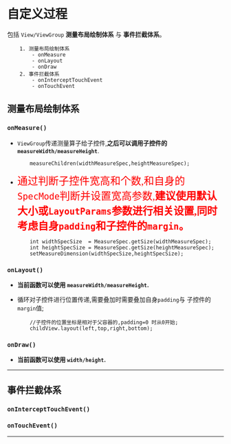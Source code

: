 # 自定义过程 #
包括 `View/ViewGroup` **测量布局绘制体系** 与 **事件拦截体系**。

```
	1. 测量布局绘制体系
		- onMeasure
		- onLayout
		- onDraw
	2. 事件拦截体系
		- onInterceptTouchEvent
		- onTouchEvent

```
## 测量布局绘制体系 ##

### `onMeasure()` ###

- `ViewGroup`传递测量算子给子控件,**之后可以调用子控件的`measureWidth/measureHeight`**.

	```
		measureChildren(widthMeasureSpec,heightMeasureSpec);

	```
- <font color=red face=黑体 size=5>通过判断子控件宽高和个数,和自身的 `SpecMode`判断并设置宽高参数,**建议使用默认大小或`LayoutParams`参数进行相关设置,同时考虑自身`padding`和子控件的`margin`。**</font>

	```
		int widthSpecSize  = MeasureSpec.getSize(widthMeasureSpec);
		int heightSpecSize = MeasureSpec.getSize(heightMeasureSpec);
		setMeasureDimension(widthSpecSize,heightSpecSize);

	```



### `onLayout()` ###
- **当前函数可以使用 `measureWidth/measureHeight`.**

- 循环对子控件进行位置传递,需要叠加时需要叠加自身`padding`与 子控件的`margin`值;

	```
		//子控件的位置坐标是相对于父容器的,padding=0 时从0开始;
		childView.layout(left,top,right,bottom);

	```


### `onDraw()` ###
- **当前函数可以使用 `width/height`.**





----
## 事件拦截体系 ##

### `onInterceptTouchEvent()` ###




### `onTouchEvent()` ###



---





